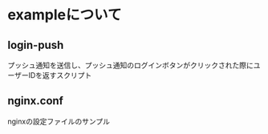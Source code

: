 # exampleについて

## login-push

プッシュ通知を送信し、プッシュ通知のログインボタンがクリックされた際にユーザーIDを返すスクリプト

## nginx.conf

nginxの設定ファイルのサンプル
